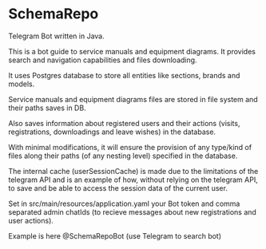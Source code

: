# SchemaRepo
Telegram Bot written in Java.

This is a bot guide to service manuals and equipment diagrams. It provides search and navigation capabilities and files downloading.

It uses Postgres database to store all entities like sections, brands and models.

Service manuals and equipment diagrams files are stored in file system and their paths saves in DB.

Also saves information about registered users and their actions (visits, registrations, downloadings and leave wishes) in the database.

With minimal modifications, it will ensure the provision of any type/kind of files along their paths (of any nesting level) specified in the database.

The internal cache (userSessionCache) is made due to the limitations of the telegram API and is an example of how, without relying on the telegram API, to save and be able to access the session data of the current user.

Set in src/main/resources/application.yaml
your Bot token and comma separated admin chatIds (to recieve messages about new registrations and user actions).

Example is here @SchemaRepoBot (use Telegram to search bot)
